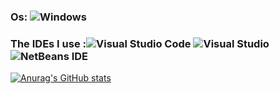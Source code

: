 
### Os:  ![Windows](https://img.shields.io/badge/Windows-0078D6?style=for-the-badge&logo=windows&logoColor=white) <br>
### The IDEs I use :![Visual Studio Code](https://img.shields.io/badge/Visual%20Studio%20Code-0078d7.svg?style=for-the-badge&logo=visual-studio-code&logoColor=white) ![Visual Studio](https://img.shields.io/badge/Visual%20Studio-5C2D91.svg?style=for-the-badge&logo=visual-studio&logoColor=white) ![NetBeans IDE](https://img.shields.io/badge/NetBeansIDE-1B6AC6.svg?style=for-the-badge&logo=apache-netbeans-ide&logoColor=white)
[![Anurag's GitHub stats](https://github-readme-stats.vercel.app/api?username=DhruvLawaniya&theme=tokyonight&hide=pr)](https://github.com/anuraghazra/github-readme-stats)
